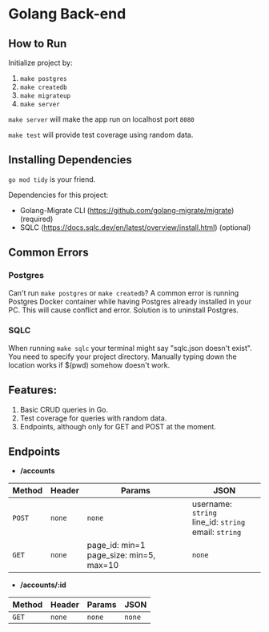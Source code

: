 # Golang Back-end

## How to Run

Initialize project by:

1. `make postgres`
2. `make createdb`
3. `make migrateup`
4. `make server`

`make server` will make the app run on localhost port `8080`

`make test` will provide test coverage using random data.


## Installing Dependencies

`go mod tidy` is your friend.

Dependencies for this project:
- Golang-Migrate CLI (https://github.com/golang-migrate/migrate) (required)
- SQLC (https://docs.sqlc.dev/en/latest/overview/install.html) (optional)


## Common Errors

### Postgres
Can't run `make postgres` or `make createdb`? A common error is running Postgres Docker container while having Postgres already installed in your PC. This will cause conflict and error. Solution is to uninstall Postgres.

### SQLC
When running `make sqlc` your terminal might say "sqlc.json doesn't exist". You need to specify your project directory. Manually typing down the location works if $(pwd) somehow doesn't work.


## Features:

1. Basic CRUD queries in Go.
2. Test coverage for queries with random data.
3. Endpoints, although only for GET and POST at the moment.


## Endpoints

- **/accounts**

| Method | Header | Params | JSON                                                      |
| ------ | ------ | ------ | --------------------------------------------------------- |
| `POST` | `none` | `none` | username: `string`<br>line_id: `string` <br> email: `string` |
| `GET` | `none` | page_id: min=1 <br> page_size: min=5, max=10 | `none` |

- **/accounts/:id**

| Method | Header | Params | JSON                                    |
| ------ | ------ | ------ | --------------------------------------- |
| `GET` | `none` | `none` | `none` |
